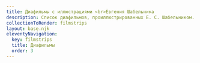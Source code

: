 ```yaml
---
title: Диафильмы с иллюстрациями <br>Евгения Шабельника
description: Список диафильмов, проиллюстрированных Е. С. Шабельником.
collectionToRender: filmstrips
layout: base.njk
eleventyNavigation:
  key: filmstrips
  title: Диафильмы
  order: 3
---
```

